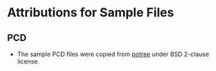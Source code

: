# Attributions for Sample Files

## PCD

- The sample PCD files were copied from [potree](https://github.com/potree/potree/tree/develop/pointclouds/lion_takanawa) under BSD 2-clause license.
